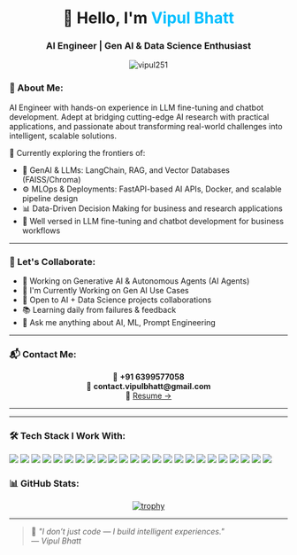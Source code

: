 <h1 align="center">👋 Hello, I'm <span style="color:#00BFFF">Vipul Bhatt</span></h1>
<h3 align="center">AI Engineer | Gen AI & Data Science Enthusiast</h3>

<p align="center">
  <img src="https://komarev.com/ghpvc/?username=vipul251&label=Profile%20views&color=0e75b6&style=flat" alt="vipul251" />
</p>

### 🧠 About Me:

AI Engineer with hands-on experience in LLM fine-tuning and chatbot development. Adept at bridging cutting-edge AI research with practical applications, and passionate about transforming real-world challenges into intelligent, scalable solutions.

🔬 Currently exploring the frontiers of:<br>
- 🌟 GenAI & LLMs: LangChain, RAG, and Vector Databases (FAISS/Chroma)  
- ⚙️ MLOps & Deployments: FastAPI-based AI APIs, Docker, and scalable pipeline design  
- 📊 Data-Driven Decision Making for business and research applications  
- 🤖 Well versed in LLM fine-tuning and chatbot development for business workflows


---
### 🤝 Let's Collaborate:
- 🤖 Working on Generative AI & Autonomous Agents (AI Agents)
- 🔭 I'm Currently Working on Gen AI Use Cases
- 🤝 Open to AI + Data Science projects collaborations
- 📚 Learning daily from failures & feedback
- 💬 Ask me anything about AI, ML, Prompt Engineering
---

### 📬 Contact Me:

<p align="center">
  📱 <b>+91 6399577058</b><br>
  📧 <b>contact.vipulbhatt@gmail.com</b><br>
  📄 <a href="" target="_blank">Resume →</a>
</p>


---
---

### 🛠 Tech Stack I Work With:

<p> 
  <img src="https://img.shields.io/badge/Python-FFD43B?style=flat&logo=python&logoColor=blue"/> 
  <img src="https://img.shields.io/badge/FastAPI-005571?style=flat&logo=fastapi"/> 
  <img src="https://img.shields.io/badge/Streamlit-FF4B4B?style=flat&logo=streamlit&logoColor=white"/> 
  <img src="https://img.shields.io/badge/SQLite3-003B57?style=flat&logo=sqlite&logoColor=white"/> 
  <img src="https://img.shields.io/badge/PostgreSQL-336791?style=flat&logo=postgresql&logoColor=white"/> 
  <img src="https://img.shields.io/badge/Postman-FF6C37?style=flat&logo=postman&logoColor=white"/> 
  <img src="https://img.shields.io/badge/Jira-0052CC?style=flat&logo=jira&logoColor=white"/> 
  <img src="https://img.shields.io/badge/PyTorch-EE4C2C?style=flat&logo=pytorch&logoColor=white"/> 
  <img src="https://img.shields.io/badge/Scikit--Learn-F7931E?style=flat&logo=scikit-learn&logoColor=white"/> 
  <img src="https://img.shields.io/badge/HuggingFace-FCC624?style=flat&logo=huggingface&logoColor=black"/> 
  <img src="https://img.shields.io/badge/LLM-800080?style=flat"/> 
  <img src="https://img.shields.io/badge/LangChain-blueviolet?style=flat"/> 
  <img src="https://img.shields.io/badge/Langflow-9654A4?style=flat"/> 
  <img src="https://img.shields.io/badge/FAISS-0099cc?style=flat"/> 
  <img src="https://img.shields.io/badge/LangGraph-663399?style=flat"/> 
  <img src="https://img.shields.io/badge/CrewAI-FF7F50?style=flat"/> 
  <img src="https://img.shields.io/badge/Groq-101010?style=flat&logo=groq&logoColor=white"/> 
  <img src="https://img.shields.io/badge/n8n-1F72C0?style=flat&logo=n8n&logoColor=white"/> 
  <img src="https://img.shields.io/badge/Docker-2496ED?style=flat&logo=docker&logoColor=white"/> 
  <img src="https://img.shields.io/badge/Neo4j-4581C3?style=flat&logo=neo4j&logoColor=white"/> 
  <img src="https://img.shields.io/badge/Chainlit-4D4DFF?style=flat&logo=chainlit&logoColor=white"/> 
  <img src="https://img.shields.io/badge/DSPy-FF1493?style=flat&logo=data&logoColor=white"/> 
  <img src="https://img.shields.io/badge/OpenAI-412991?style=flat&logo=openai&logoColor=white"/>
  <img src="https://img.shields.io/badge/Ollama-008080?style=flat&logo=ollama&logoColor=white"/>
</p>


### 📊 GitHub Stats:

<p align="center">
  <a href="https://github.com/ryo-ma/github-profile-trophy">
    <img src="https://github-profile-trophy.vercel.app/?username=vipul251&theme=dracula&row=1&column=7" alt="trophy" />
  </a>
</p>

---
> 🚀 _"I don’t just code — I build intelligent experiences."_  
> — *Vipul Bhatt*
